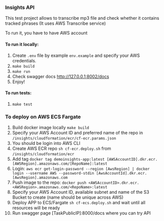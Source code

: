 ### **Insights API**

This test project allows to transcribe mp3 file and check whether
it contains tracked phrases (It uses AWS Transcribe service)

To run it, you have to have AWS account

#### To run it locally:
1. Create `.env` file by example `env.example` and specify your AWS credentials.
2. `make build`
3. `make run`
4. Check swagger docs http://127.0.0.1:8002/docs
5. Enjoy!


#### To run tests:
1. `make test`


### To deploy on AWS ECS Fargate
1. Build docker image locally `make build`
2. Specify your AWS Account ID and preferred name of the repo in `/insights/cloudformation/ecr/cf-ecr.params.json`
3. You should be login into AWS CLI
4. Create AWS ECR repo `sh cf-ecr.deploy.sh` from `/insights/cloudformation/ecr`
5. Add tag `docker tag demoinsights-app:latest [AWSAccountID].dkr.ecr.[AWSRegion].amazonaws.com/[RepoName]:latest`
6. Login: 
`aws ecr get-login-password --region [AwsRegion] | docker login --username AWS --password-stdin [AwsAccountId].dkr.ecr.[AwsRegion].amazonaws.com`
7. Push image to the repo:
`docker push <AWSAccountID>.dkr.ecr.<AWSRegion>.amazonaws.com/<RepoName>:latest`
8. Specify your AWS Account ID, available subnet and name of the S3 Bucket to create (name should be unique across AWS)
9. Deploy APP to ECS/Fargate `sh cf-ecs.deploy.sh` and wait until all resources will be ready
10. Run swagger page [TaskPublicIP]:8000/docs where you can try API